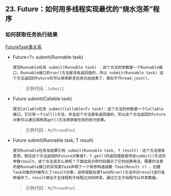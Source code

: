 ## 23. Future：如何用多线程实现最优的“烧水泡茶”程序 

### 如何获取任务执行结果

 [FutureTask类关系](https://www.processon.com/diagraming/5cde65f9e4b020998addcd45)  

- Future<?> submit(Runnable task)
          
      提交Runnable任务 submit(Runnable task) ：这个方法的参数是一个Runnable接口，Runnable接口的run()方法是没有返回值的，所以 submit(Runnable task) 这个方法返回的Future仅可以用来断言任务已经结束了，类似于Thread.join()。
      
     > 示例代码：`Submit1`
      
- <T> Future<T> submit(Callable<T> task)

      提交Callable任务 submit(Callable<T> task)：这个方法的参数是一个Callable接口，它只有一个call()方法，并且这个方法是有返回值的，所以这个方法返回的Future对象可以通过调用其get()方法来获取任务的执行结果。
     
     > 示例代码：`MyThreadPool`
     
- <T> Future<T> submit(Runnable task, T result)

      提交Runnable任务及结果引用 submit(Runnable task, T result)：这个方法很有意思，假设这个方法返回的Future对象是f，f.get()的返回值就是传给submit()方法的参数result。这个方法该怎么用呢？下面这段示例代码展示了它的经典用法。需要你注意的是Runnable接口的实现类Task声明了一个有参构造函数 Task(Result r) ，创建Task对象的时候传入了result对象，这样就能在类Task的run()方法中对result进行各种操作了。result相当于主线程和子线程之间的桥梁，通过它主子线程可以共享数据。

     > 示例代码：`MyThreadPool`
     
  
